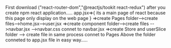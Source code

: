 First download ("react-router-dom","@reactjs/tookit react-redux") after you create npm react application.....
app.jsx=>{
its a main page of react because this page only display on the web page
}
=>create Pages folder-->create files-->home.jsx-->user.jsx
=>create component folder-->create files -->navbar.jsx -->navbar.css connet to navbar.jsx
=>create Store and userSlice folder --> create file in same process connet to Pages
Above the folder conneted to app.jsx file in easy way.....
